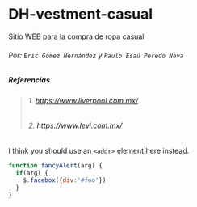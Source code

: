 # DH-vestment-casual
Sitio WEB para la compra de ropa casual
###### Por: `Eric Gómez Hernández` y `Paulo Esaú Peredo Nava`


#####  _Referencias_
>######  1. _https://www.liverpool.com.mx/_
>######  2. _https://www.levi.com.mx/_


I think you should use an
`<addr>` element here instead.

```javascript
function fancyAlert(arg) {
  if(arg) {
    $.facebox({div:'#foo'})
  }
}
```
